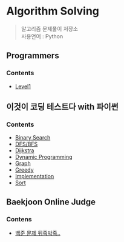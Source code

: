 # Algorithm Solving

> 알고리즘 문제풀이 저장소  
> 사용언어 : Python

## Programmers
### Contents

- [Level1](https://github.com/chagmn/Algorithm-Solving/tree/master/Programmers/Level1)


## 이것이 코딩 테스트다 with 파이썬
### Contents

- [Binary Search](https://github.com/chagmn/Algorithm-Solving/tree/master/Book/Binary_Search)
- [DFS/BFS](https://github.com/chagmn/Algorithm-Solving/tree/master/Book/DFS%20BFS)
- [Dijkstra](https://github.com/chagmn/Algorithm-Solving/tree/master/Book/Dijkstra)
- [Dynamic Programming](https://github.com/chagmn/Algorithm-Solving/tree/master/Book/Dynamic%20Programming)
- [Graph](https://github.com/chagmn/Algorithm-Solving/tree/master/Book/Graph)
- [Greedy](https://github.com/chagmn/Algorithm-Solving/tree/master/Book/Greedy)
- [Implementation](https://github.com/chagmn/Algorithm-Solving/tree/master/Book/Implementation)
- [Sort](https://github.com/chagmn/Algorithm-Solving/tree/master/Book/Sort)


## Baekjoon Online Judge
### Contens

- [백준 문제 뒤죽박죽..](https://github.com/chagmn/Algorithm-Solving/tree/master/BOJ)
